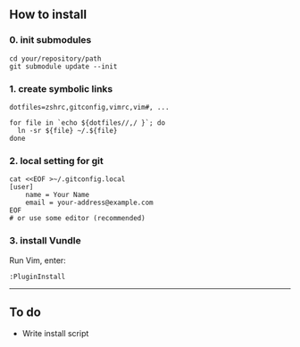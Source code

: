 ## How to install


### 0. init submodules

    cd your/repository/path
    git submodule update --init


### 1. create symbolic links

    dotfiles=zshrc,gitconfig,vimrc,vim#, ...

    for file in `echo ${dotfiles//,/ }`; do
      ln -sr ${file} ~/.${file}
    done


### 2. local setting for git

    cat <<EOF >~/.gitconfig.local
    [user]
    	name = Your Name
    	email = your-address@example.com
    EOF
    # or use some editor (recommended)


### 3. install Vundle

Run Vim, enter:

    :PluginInstall


---
## To do

- Write install script
